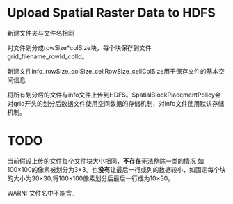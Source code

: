 

# Upload Spatial Raster Data to HDFS


新建文件夹与文件名相同

对文件划分成rowSize*colSize块，每个块保存到文件grid_filename_rowId_colId。

新建文件info_rowSize_colSize_cellRowSize_cellColSize用于保存文件的基本空间信息

将所有划分后的文件与info文件上传到HDFS。SpatialBlockPlacementPolicy会对grid开头的划分后数据文件使用空间数据的存储机制，对info文件使用默认存储机制。

# TODO

当前假设上传的文件每个文件块大小相同，**不存在**无法整除一类的情况  如100×100的像素被划分为3×3。也**没有**让最后一行或列的数据较小，如固定每个块的大小为30×30,将100×100像素划分后最后一行成为10×30。

WARN: 文件名中不能含_
